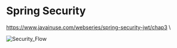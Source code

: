 # Spring Security 
https://www.javainuse.com/webseries/spring-security-jwt/chap3 \

![Security_Flow](https://www.javainuse.com/series-2-2-min.jpg)

